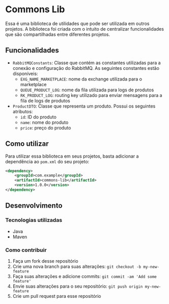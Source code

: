 # Commons Lib

Essa é uma biblioteca de utilidades que pode ser utilizada em outros projetos. A biblioteca foi criada com o intuito de centralizar funcionalidades que são compartilhadas entre diferentes projetos.

## Funcionalidades

- `RabbitMQConstants`: Classe que contém as constantes utilizadas para a conexão e configuração do RabbitMQ. As seguintes constantes estão disponíveis:
  - `EXG_NAME_MARKETPLACE`: nome da exchange utilizada para o marketplace
  - `QUEUE_PRODUCT_LOG`: nome da fila utilizada para logs de produtos
  - `RK_PRODUCT_LOG`: routing key utilizado para enviar mensagens para a fila de logs de produtos
- `ProductDTO`: Classe que representa um produto. Possui os seguintes atributos:
  - `id`: ID do produto
  - `name`: nome do produto
  - `price`: preço do produto

## Como utilizar

Para utilizar essa biblioteca em seus projetos, basta adicionar a dependência ao `pom.xml` do seu projeto:

```xml
<dependency>
    <groupId>com.example</groupId>
    <artifactId>commons-lib</artifactId>
    <version>1.0.0</version>
</dependency>
```

## Desenvolvimento

### Tecnologias utilizadas
- Java
- Maven

### Como contribuir
1. Faça um fork desse repositório
2. Crie uma nova branch para suas alterações: `git checkout -b my-new-feature`
3. Faça suas alterações e adicione commits: `git commit -am 'Add some feature'`
4. Envie suas alterações para o seu repositório: `git push origin my-new-feature`
5. Crie um pull request para esse repositório
